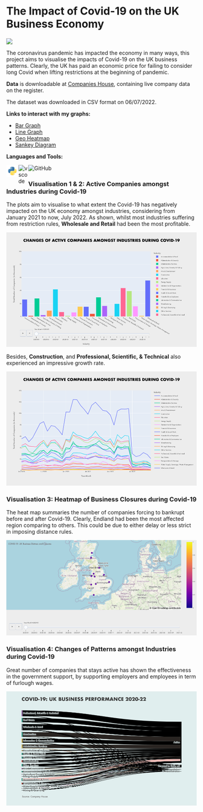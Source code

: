 # The Impact of Covid-19 on the UK Business Economy

<img src="https://blog.yelp.com/wp-content/uploads/2020/04/Generic-COVID-Banner.png" align="center" width="500"/></a>

The coronavirus pandemic has impacted the economy in many ways, this project aims to visualise the impacts of Covid-19 on the UK business patterns. Clearly, the UK has paid an economic price for failing to consider long Covid when lifting restrictions at the beginning of pandemic.

**Data** is downloadable at [Companies House](http://download.companieshouse.gov.uk/en_output.html), containing live company data on the register.

The dataset was downloaded in CSV format on 06/07/2022.

**Links to interact with my graphs:**

 - [Bar Graph](https://vytknguyen.github.io/Covid-19-on-UK-Business-Economy/Bar-Active-Companies-Covid-19.html)
 - [Line Graph](https://vytknguyen.github.io/Covid-19-on-UK-Business-Economy/Lines-Active-Companies-During-Covid-19-Line.html)
 - [Geo Heatmap](https://vytknguyen.github.io/Covid-19-on-UK-Business-Economy/GeoHeatmap-UK-Business-Closures-Covid-19.html)
 - [Sankey Diagram](https://vytknguyen.github.io/Covid-19-on-UK-Business-Economy/Diagram-UK-Industry-Performance-Covid19.html)

**Languages and Tools:**

<img align="left" alt="Python" width="32px" src="https://raw.githubusercontent.com/github/explore/80688e429a7d4ef2fca1e82350fe8e3517d3494d/topics/python/python.png"/></a>
<img align="left" alt="vscode" width="26px" src="https://upload.wikimedia.org/wikipedia/commons/thumb/9/9a/Visual_Studio_Code_1.35_icon.svg/2048px-Visual_Studio_Code_1.35_icon.svg.png"/></a>
<img alt="GitHub" width="26px" src="https://avatars.githubusercontent.com/u/9919?s=200&v=4"/></a>

### Visualisation 1 & 2: Active Companies amongst Industries during Covid-19 

The plots aim  to visualise to what extent the Covid-19 has negatively impacted on the UK economy amongst industries, considering from January 2021 to now, July 2022. As shown, whilst most industries suffering from restriction rules, **Wholesale and Retail** had been the most profitable.

<img src="https://github.com/vytknguyen/Covid-19-on-UK-Business-Economy/blob/main/docs/Bar-Active-Companies-Covid-19.png?raw=true"/></a>

Besides, **Construction**, and **Professional, Scientific, & Technical** also experienced an impressive growth rate.

<img src="https://github.com/vytknguyen/Covid-19-on-UK-Business-Economy/blob/main/docs/Lines-Active-Companies-During-Covid-19-Line.png?raw=true"/></a>


### Visualisation 3: Heatmap of Business Closures during Covid-19 

The heat map summaries the number of companies forcing to bankrupt before and after Covid-19. Clearly, Endland had been the most affected region comparing to others. This could be due to either delay or less strict in imposing distance rules.

<img src="https://github.com/vytknguyen/Covid-19-on-UK-Business-Economy/blob/main/docs/GeoHeatmap-UK-Business-Closures-Covid-19.png?raw=true"/></a>


### Visualisation 4: Changes of Patterns amongst Industries during Covid-19 

Great number of companies that stays active has shown the effectiveness in the government support, by supporting employers and employees in term of furlough wages.

<img src="https://github.com/vytknguyen/Covid-19-on-UK-Business-Economy/blob/main/docs/Diargam-UK-Industry-Performance-Covid19.png?raw=true"/></a>



